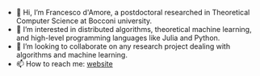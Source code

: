 - 👋 Hi, I’m Francesco d'Amore, a postdoctoral researched in Theoretical Computer Science at Bocconi university.
- 👀 I’m interested in distributed algorithms, theoretical machine learning, and high-level programming languages like Julia and Python.
- 💞️ I’m looking to collaborate on any research project dealing with algorithms and machine learning.
- 📫 How to reach me: [website](https://fdamore95.github.io/)

<!---
fdamore95/fdamore95 is a ✨ special ✨ repository because its `README.md` (this file) appears on your GitHub profile.
You can click the Preview link to take a look at your changes.
--->
